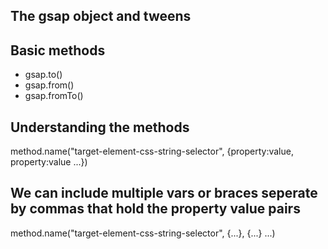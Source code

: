 ## The gsap object and tweens

## Basic methods

- gsap.to()
- gsap.from()
- gsap.fromTo()

## Understanding the methods
method.name("target-element-css-string-selector", {property:value, property:value ...})

## We can include multiple vars or braces seperate by commas that hold the property value pairs

method.name("target-element-css-string-selector", {...}, {...} ...)
